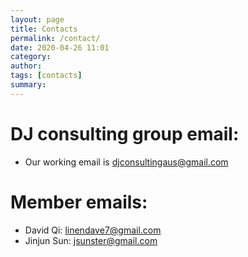 ```yaml
---
layout: page
title: Contacts
permalink: /contact/
date: 2020-04-26 11:01
category: 
author: 
tags: [contacts]
summary: 
---
```

# DJ consulting group email:

- Our working email is <djconsultingaus@gmail.com> 

# Member emails:
- David Qi: <linendave7@gmail.com>
- Jinjun Sun: <jsunster@gmail.com>